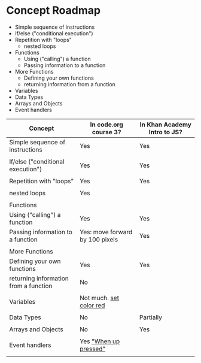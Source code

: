 # Concept Roadmap

* Simple sequence of instructions
* If/else ("conditional execution")
* Repetition with "loops"
  * nested loops
* Functions
  * Using ("calling") a function
  * Passing information to a function
* More Functions
  * Defining your own functions
  * returning information from a function
* Variables
* Data Types
* Arrays and Objects
* Event handlers


| Concept                               |  In code.org course 3?  | In Khan Academy Intro to JS? |
| ------------------------------------- | ------------------------| ---------------------------- |
| Simple sequence of instructions       | Yes                     | Yes                          |
| | | |
| If/else ("conditional execution")     | Yes                     | Yes                          |
| | | |
| Repetition with "loops"               | Yes                     | Yes                          |
| | | |
| nested loops                          | Yes                     |                              |
| | | |
| Functions | | |
| Using ("calling") a function          | Yes                     | Yes                          |
| Passing information to a function     | Yes: move forward by 100 pixels | Yes                  |
| | | |
| More Functions | | |
| Defining your own functions           | Yes                     | Yes                          |
| returning information from a function | No | |
| | | |
| Variables | Not much. [set color red](https://studio.code.org/s/course3/stage/3/puzzle/4?section_id=2217957) | |
| | | |
| Data Types                            | No                       | Partially                   |
| | | |
| Arrays and Objects                    |No                        |Yes                          |
| | | |
| Event handlers | Yes ["When up pressed"](https://studio.code.org/s/course3/stage/15/puzzle/8?section_id=2217957) | |
| | | |
